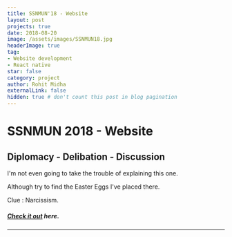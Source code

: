 ```yaml
---
title: SSNMUN'18 - Website 
layout: post
projects: true
date: 2018-08-20 
image: /assets/images/SSNMUN18.jpg
headerImage: true
tag:
- Website development 
- React native
star: false
category: project
author: Rohit Midha
externalLink: false
hidden: true # don't count this post in blog pagination
---
```


# SSNMUN 2018 - Website 
## Diplomacy - Delibation - Discussion 

I'm not even going to take the trouble of explaining this one. 

Although try to find the Easter Eggs I've placed there. 

Clue : Narcissism.

##### [Check it out](http://ssnmun.com) here.

---